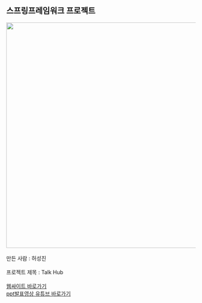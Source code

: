 <h2>스프링프레임워크 프로젝트</h2>
<img src = "http://49.142.157.251:9090/cjgreen/resources/images/javaProjectS13(%ED%97%88%EC%84%B1%EC%A7%84).jpg" style = "width : 600px;" /><br/><br/>
만든 사람 : 허성진<br/><br/>
프로젝트 제목 : Talk Hub<br/><br/>
<a href = "http://49.142.157.251:9090/javaProjectS13/">웹싸이트 바로가기</a><br/>
<a href = "https://www.youtube.com/watch?v=8P5EWm0QjvE">ppt발표영상 유튜브 바로가기</a>
